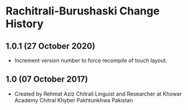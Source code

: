 Rachitrali-Burushaski Change History
=======================

1.0.1 (27 October 2020)
-----------------
* Increment version number to force recompile of touch layout.


1.0 (07 October 2017)
-----------------

* Created by Rehmat Aziz Chitrali Linguist and Researcher at Khowar Academy Chitral Khyber Pakhtunkhwa Pakistan
